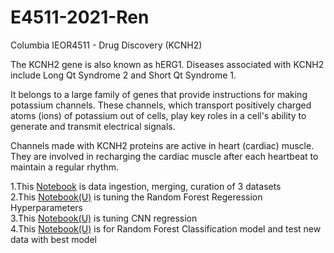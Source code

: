 # E4511-2021-Ren
Columbia IEOR4511 - Drug Discovery (KCNH2)

The KCNH2 gene is also known as hERG1. Diseases associated with KCNH2 include Long Qt Syndrome 2 and Short Qt Syndrome 1. 

It belongs to a large family of genes that provide instructions for making potassium channels. These channels, which transport positively charged atoms (ions) of potassium out of cells, play key roles in a cell's ability to generate and transmit electrical signals.

Channels made with KCNH2 proteins are active in heart (cardiac) muscle. They are involved in recharging the cardiac muscle after each heartbeat to maintain a regular rhythm. 


1.This [Notebook](https://colab.research.google.com/drive/1IsNXiMa83sIxIOjDCFX8qJckL7AhnZJK?usp=sharing) is data ingestion, merging, curation of 3 datasets <br /> 
2.This [Notebook(U)](https://colab.research.google.com/drive/1e54ZHmVHBvX6LDaC1ZZSpLZXtjNywTfv?usp=sharing) is tuning the Random Forest Regeression Hyperparameters <br /> 
3.This [Notebook(U)](https://colab.research.google.com/drive/1wtTIgG5ywQCm7y7bIVZHL0ZuSdUZ_S2Z?usp=sharing) is tuning CNN regression <br /> 
4.This [Notebook(U)](https://colab.research.google.com/drive/1hHVfifs4U4D_NifBWXY3rxx_F2YKJyCv?usp=sharing) is for Random Forest Classification model and test new data with best model <br /> 
